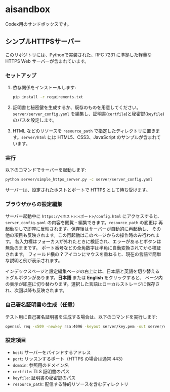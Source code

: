 # aisandbox

Codex用のサンドボックスです。

## シンプルHTTPSサーバー

このリポジトリには、Pythonで実装された、RFC 7231 に準拠した軽量な HTTPS Web サーバーが含まれています。

### セットアップ

1. 依存関係をインストールします:

    ```bash
    pip install -r requirements.txt
    ```

2. 証明書と秘密鍵を生成するか、既存のものを用意してください。`server/server_config.yaml` を編集し、証明書(`certfile`)と秘密鍵(`keyfile`)のパスを設定します。

3. HTML などのリソースを `resource_path` で指定したディレクトリに置きます。`server/html` には HTML5、CSS3、JavaScript のサンプルが含まれています。

### 実行

以下のコマンドでサーバーを起動します:

```bash
python server/simple_https_server.py -c server/server_config.yaml
```

サーバーは、設定されたホストとポートで HTTPS として待ち受けます。

### ブラウザからの設定編集

サーバー起動中に `https://<ホスト>:<ポート>/config.html` にアクセスすると、
`server_config.yaml` の内容を閲覧・編集できます。`resource_path` の変更は
再起動なしで即座に反映されます。保存後はサーバーが自動的に再起動し、
その他の項目も反映されます。この再起動はこのページからの操作時のみ行われます。
各入力欄はフォーカスが外れたときに検証され、エラーがあるとボタンは無効のままです。
ポート番号などの全角数字は半角に自動変換されてから検証されます。
フィールド横の **?** アイコンにマウスを重ねると、現在の言語で簡単な説明と例が表示されます。

インデックスページと設定編集ページの右上には、日本語と英語を切り替える
トグルボタンがあります。**日本語** または **English** をクリックすると、
ページ内の表示が即座に切り替わります。選択した言語はローカルストレージに保存され、次回以降も反映されます。

### 自己署名証明書の生成（任意）

テスト用に自己署名証明書を生成する場合は、以下のコマンドを実行します:

```bash
openssl req -x509 -newkey rsa:4096 -keyout server/key.pem -out server/cert.pem -days 365 -nodes -subj "/CN=example.com"
```

### 設定項目

- `host`: サーバーをバインドするアドレス
- `port`: リッスンするポート（HTTPS の場合は通常 443）
- `domain`: 参照用のドメイン名
- `certfile`: TLS 証明書のパス
- `keyfile`: 証明書の秘密鍵のパス
- `resource_path`: 配信する静的リソースを含むディレクトリ
